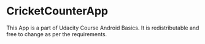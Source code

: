 # CricketCounterApp

This App is a part of Udacity Course Android Basics.
It is redistributable and free to change as per the requirements.


